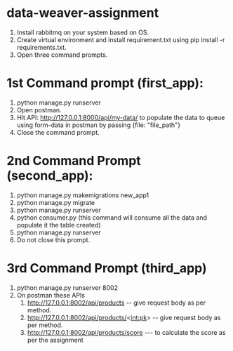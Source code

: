 # data-weaver-assignment
1. Install rabbitmq on your system based on OS.
2. Create virtual environment and install requirement.txt using pip install -r requirements.txt.
3. Open three command prompts.

# 1st Command prompt (first_app):

1. python manage.py runserver
2. Open postman.
3. Hit API: http://127.0.0.1:8000/api/my-data/ to populate the data to queue using form-data in postman by passing {file: "file_path"}
4. Close the command prompt.

# 2nd Command Prompt (second_app):
1. python manage.py makemigrations new_app1
2. python manage.py migrate
3. python manage.py runserver
4. python consumer.py (this command will consume all the data and populate it the table created)
5. python manage.py runserver
6. Do not close this prompt.

# 3rd Command Prompt (third_app)
1. python manage.py runserver 8002
2. On postman these APIs
    1. http://127.0.0.1:8002/api/products -- give request body as per method.
    2. http://127.0.0.1:8002/api/products/<<int:pk>> -- give request body as per method.
    3. http://127.0.0.1:8002/api/products/score --- to calculate the score as per the assignment
